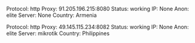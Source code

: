 Protocol: http
Proxy: 91.205.196.215:8080
Status: working
IP: None
Anon: elite
Server: None
Country: Armenia

Protocol: http
Proxy: 49.145.115.234:8082
Status: working
IP: None
Anon: elite
Server: mikrotik
Country: Philippines

